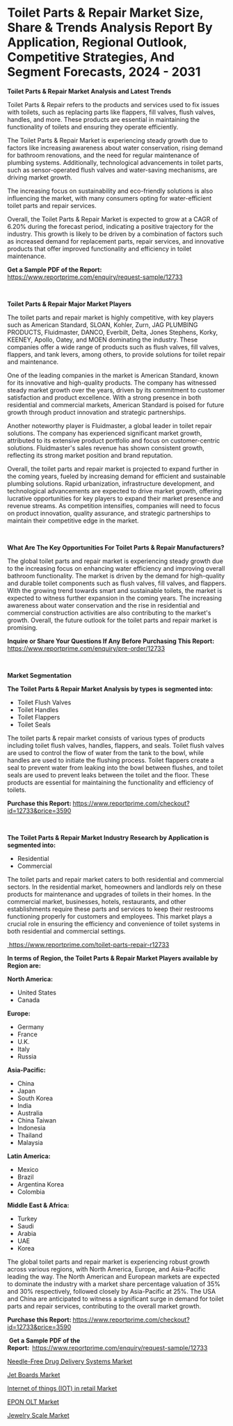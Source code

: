 <p><h1>Toilet Parts & Repair Market Size, Share & Trends Analysis Report By Application, Regional Outlook, Competitive Strategies, And Segment Forecasts, 2024 - 2031</h1></p><p><strong>Toilet Parts & Repair Market Analysis and Latest Trends</strong></p>
<p><p>Toilet Parts & Repair refers to the products and services used to fix issues with toilets, such as replacing parts like flappers, fill valves, flush valves, handles, and more. These products are essential in maintaining the functionality of toilets and ensuring they operate efficiently.</p><p>The Toilet Parts & Repair Market is experiencing steady growth due to factors like increasing awareness about water conservation, rising demand for bathroom renovations, and the need for regular maintenance of plumbing systems. Additionally, technological advancements in toilet parts, such as sensor-operated flush valves and water-saving mechanisms, are driving market growth.</p><p>The increasing focus on sustainability and eco-friendly solutions is also influencing the market, with many consumers opting for water-efficient toilet parts and repair services.</p><p>Overall, the Toilet Parts & Repair Market is expected to grow at a CAGR of 6.20% during the forecast period, indicating a positive trajectory for the industry. This growth is likely to be driven by a combination of factors such as increased demand for replacement parts, repair services, and innovative products that offer improved functionality and efficiency in toilet maintenance.</p></p>
<p><strong>Get a Sample PDF of the Report:&nbsp;</strong> <a href="https://www.reportprime.com/enquiry/request-sample/12733">https://www.reportprime.com/enquiry/request-sample/12733</a></p>
<p>&nbsp;</p>
<p><strong>Toilet Parts & Repair Major Market Players</strong></p>
<p><p>The toilet parts and repair market is highly competitive, with key players such as American Standard, SLOAN, Kohler, Zurn, JAG PLUMBING PRODUCTS, Fluidmaster, DANCO, Everbilt, Delta, Jones Stephens, Korky, KEENEY, Apollo, Oatey, and MOEN dominating the industry. These companies offer a wide range of products such as flush valves, fill valves, flappers, and tank levers, among others, to provide solutions for toilet repair and maintenance.</p><p>One of the leading companies in the market is American Standard, known for its innovative and high-quality products. The company has witnessed steady market growth over the years, driven by its commitment to customer satisfaction and product excellence. With a strong presence in both residential and commercial markets, American Standard is poised for future growth through product innovation and strategic partnerships.</p><p>Another noteworthy player is Fluidmaster, a global leader in toilet repair solutions. The company has experienced significant market growth, attributed to its extensive product portfolio and focus on customer-centric solutions. Fluidmaster's sales revenue has shown consistent growth, reflecting its strong market position and brand reputation.</p><p>Overall, the toilet parts and repair market is projected to expand further in the coming years, fueled by increasing demand for efficient and sustainable plumbing solutions. Rapid urbanization, infrastructure development, and technological advancements are expected to drive market growth, offering lucrative opportunities for key players to expand their market presence and revenue streams. As competition intensifies, companies will need to focus on product innovation, quality assurance, and strategic partnerships to maintain their competitive edge in the market.</p></p>
<p>&nbsp;</p>
<p><strong>What Are The Key Opportunities For Toilet Parts & Repair Manufacturers?</strong></p>
<p><p>The global toilet parts and repair market is experiencing steady growth due to the increasing focus on enhancing water efficiency and improving overall bathroom functionality. The market is driven by the demand for high-quality and durable toilet components such as flush valves, fill valves, and flappers. With the growing trend towards smart and sustainable toilets, the market is expected to witness further expansion in the coming years. The increasing awareness about water conservation and the rise in residential and commercial construction activities are also contributing to the market's growth. Overall, the future outlook for the toilet parts and repair market is promising.</p></p>
<p><strong>Inquire or Share Your Questions If Any Before Purchasing This Report:</strong> <a href="https://www.reportprime.com/enquiry/pre-order/12733">https://www.reportprime.com/enquiry/pre-order/12733</a></p>
<p>&nbsp;</p>
<p><strong>Market Segmentation</strong></p>
<p><strong>The Toilet Parts & Repair Market Analysis by types is segmented into:</strong></p>
<p><ul><li>Toilet Flush Valves</li><li>Toilet Handles</li><li>Toilet Flappers</li><li>Toilet Seals</li></ul></p>
<p><p>The toilet parts & repair market consists of various types of products including toilet flush valves, handles, flappers, and seals. Toilet flush valves are used to control the flow of water from the tank to the bowl, while handles are used to initiate the flushing process. Toilet flappers create a seal to prevent water from leaking into the bowl between flushes, and toilet seals are used to prevent leaks between the toilet and the floor. These products are essential for maintaining the functionality and efficiency of toilets.</p></p>
<p><strong>Purchase this Report:&nbsp;</strong><a href="https://www.reportprime.com/checkout?id=12733&price=3590">https://www.reportprime.com/checkout?id=12733&price=3590</a></p>
<p>&nbsp;</p>
<p><strong>The Toilet Parts & Repair Market Industry Research by Application is segmented into:</strong></p>
<p><ul><li>Residential</li><li>Commercial</li></ul></p>
<p><p>The toilet parts and repair market caters to both residential and commercial sectors. In the residential market, homeowners and landlords rely on these products for maintenance and upgrades of toilets in their homes. In the commercial market, businesses, hotels, restaurants, and other establishments require these parts and services to keep their restrooms functioning properly for customers and employees. This market plays a crucial role in ensuring the efficiency and convenience of toilet systems in both residential and commercial settings.</p></p>
<p><a href="https://www.reportprime.com/toilet-parts-repair-r12733">&nbsp;https://www.reportprime.com/toilet-parts-repair-r12733</a></p>
<p><strong>In terms of Region, the Toilet Parts & Repair Market Players available by Region are:</strong></p>
<p>
    <p> <strong> North America: </strong>
        <ul>
            <li>United States</li>
            <li>Canada</li>
        </ul>
        </p> 
    <p> <strong> Europe: </strong>
        <ul>
            <li>Germany</li>
            <li>France</li>
            <li>U.K.</li>
            <li>Italy</li>
            <li>Russia</li>
        </ul>
        </p> 
    <p> <strong> Asia-Pacific: </strong>
        <ul>
            <li>China</li>
            <li>Japan</li>
            <li>South Korea</li>
            <li>India</li>
            <li>Australia</li>
            <li>China Taiwan</li>
            <li>Indonesia</li>
            <li>Thailand</li>
            <li>Malaysia</li>
        </ul>
        </p> 
    <p> <strong> Latin America: </strong>
        <ul>
            <li>Mexico</li>
            <li>Brazil</li>
            <li>Argentina Korea</li>
            <li>Colombia</li>
        </ul>
        </p> 
    <p> <strong> Middle East & Africa: </strong>
        <ul>
            <li>Turkey</li>
            <li>Saudi</li>
            <li>Arabia</li>
            <li>UAE</li>
            <li>Korea</li>
        </ul>
    </p>
    </p>
<p><p>The global toilet parts and repair market is experiencing robust growth across various regions, with North America, Europe, and Asia-Pacific leading the way. The North American and European markets are expected to dominate the industry with a market share percentage valuation of 35% and 30% respectively, followed closely by Asia-Pacific at 25%. The USA and China are anticipated to witness a significant surge in demand for toilet parts and repair services, contributing to the overall market growth.</p></p>
<p><strong>Purchase this Report: </strong><a href="https://www.reportprime.com/checkout?id=12733&price=3590">https://www.reportprime.com/checkout?id=12733&price=3590</a></p>
<p>&nbsp;<strong>Get a Sample PDF of the Report:&nbsp;&nbsp;</strong><a href="https://www.reportprime.com/enquiry/request-sample/12733">https://www.reportprime.com/enquiry/request-sample/12733</a></p>
<p><strong></strong></p>
<p><p><a href="https://medium.com/@v8581137/navigating-the-needle-free-drug-delivery-systems-market-expert-analysis-and-market-forecast-for-b0cf5c8ca9c3">Needle-Free Drug Delivery Systems Market</a></p><p><a href="https://issuu.com/reportprime-2/docs/jet-boards-market-size-2030.pptx_f852e0502a2fbf">Jet Boards Market</a></p><p><a href="https://www.linkedin.com/pulse/internet-things-iot-retail-market-global-regional-analysis-tyktc?trackingId=9WllyIn2TFOhdFpLpK7nNQ%3D%3D">Internet of things (IOT) in retail Market</a></p><p><a href="https://github.com/graysonwolfe1913/Market-Research-Report-List-1/blob/main/epon-olt-market.md">EPON OLT Market</a></p><p><a href="https://issuu.com/reportprime-2/docs/jewelry-scale-market-size-2030.pptx_a037e832e6a49b">Jewelry Scale Market</a></p></p>